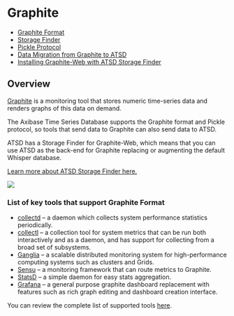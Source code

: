 # Graphite

* [Graphite Format](../../integration/graphite/graphite-format.md)
* [Storage Finder](../../integration/graphite/storage-finder.md)
* [Pickle Protocol](../../integration/graphite/pickle-protocol.md)
* [Data Migration from Graphite to ATSD](../../integration/graphite/data-migration.md)
* [Installing Graphite-Web with ATSD Storage Finder](../../integration/graphite/installation.md)

## Overview

[Graphite](https://graphite.readthedocs.org/en/latest/) is a monitoring tool that stores numeric time-series data and renders graphs of this data on demand.

The Axibase Time Series Database supports the Graphite format and Pickle protocol, so tools that send data to Graphite can also send data to ATSD.

ATSD has a Storage Finder for Graphite-Web, which means that you can use ATSD as the back-end for Graphite replacing or augmenting the default Whisper database.

[Learn more about ATSD Storage Finder here.](storage-finder.md)

![](./resources/atsd_protocols_finders3.png)

### List of key tools that support Graphite Format

* [collectd](http://collectd.org/) – a daemon which collects system performance statistics periodically.
* [collectl](http://collectl.sourceforge.net/) – a collection tool for system metrics that can be run both interactively and as a daemon, and has support for collecting from a broad set of subsystems.
* [Ganglia](http://ganglia.info/) – a scalable distributed monitoring system for high-performance computing systems such as clusters and Grids.
* [Sensu](https://sensuapp.org/) – a monitoring framework that can route metrics to Graphite.
* [StatsD](../statsd) – a simple daemon for easy stats aggregation.
* [Grafana](http://grafana.org/) – a general purpose graphite dashboard replacement with features such as rich graph editing and dashboard creation interface.

You can review the complete list of supported tools [here](http://graphite.readthedocs.org/en/latest/tools.html).
